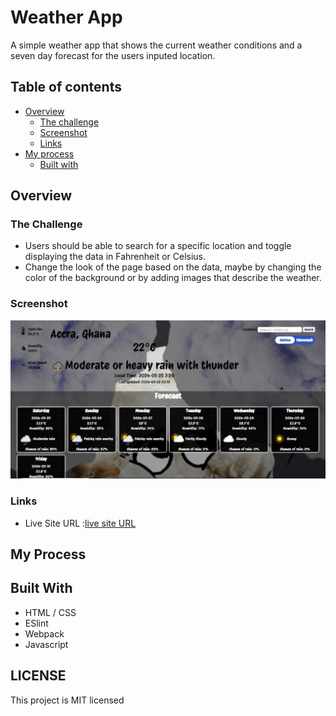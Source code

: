 # Weather App
A simple weather app that shows the current weather conditions and a seven day forecast for the users inputed location.

## Table of contents

- [Overview](#overview)
  - [The challenge](#the-challenge)
  - [Screenshot](#screenshot)
  - [Links](#links)
- [My process](#my-process)
  - [Built with](#built-with)

## Overview

### The Challenge

- Users should be able to search for a specific location and toggle displaying the data in Fahrenheit or Celsius.
- Change the look of the page based on the data, maybe by changing the color of the background or by adding images that describe the weather.

### Screenshot

![](./Capture.JPG)

### Links

- Live Site URL :[live site URL](https://mayorr-star.github.io/Weather_App/)

## My Process

## Built With
- HTML / CSS
- ESlint
- Webpack
- Javascript

## LICENSE
This project is MIT licensed